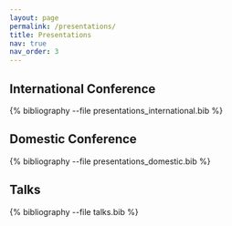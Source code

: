 ```yaml
---
layout: page
permalink: /presentations/
title: Presentations
nav: true
nav_order: 3
---
```


<!-- _pages/talks.md -->

<!-- Bibsearch Feature -->

<!-- {% include bib_search.liquid %} -->

<div class="publications">

<h2>International Conference</h2>

{% bibliography --file presentations_international.bib %}

<h2>Domestic Conference</h2>

{% bibliography --file presentations_domestic.bib %}

<h2>Talks</h2>

{% bibliography --file talks.bib %}

</div>